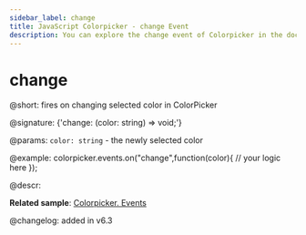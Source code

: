 ```yaml
---
sidebar_label: change
title: JavaScript Colorpicker - change Event 
description: You can explore the change event of Colorpicker in the documentation of the DHTMLX JavaScript UI library. Browse developer guides and API reference, try out code examples and live demos, and download a free 30-day evaluation version of DHTMLX Suite 7.
---
```


# change

@short: fires on changing selected color in ColorPicker

@signature: {'change: (color: string) => void;'}

@params:
`color: string` - the newly selected color

@example:
colorpicker.events.on("change",function(color){
	// your logic here
});

@descr:

**Related sample**: [Colorpicker. Events](https://snippet.dhtmlx.com/fllgaabo)

@changelog: added in v6.3
